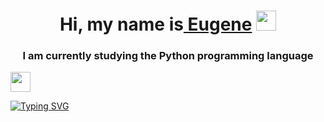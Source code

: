 <h1 align="center">Hi, my name is<a href="https://solsdev.site/" target="_blank"> Eugene</a> 
<img src="https://github.com/blackcater/blackcater/raw/main/images/Hi.gif" height="32"/></h1>
<h3 align="center">I am currently studying the Python  programming language</h3>
<img src="[https://github.com/blackcater/blackcater/raw/main/images/Hi.gif](https://img.shields.io/badge/python-3670A0?style=for-the-badge&logo=python&logoColor=ffdd54)" height="32"/></h1>


[![Typing SVG](https://readme-typing-svg.herokuapp.com?vCenter=true&lines=Telegram%3A+%40stirel)](https://git.io/typing-svg)
